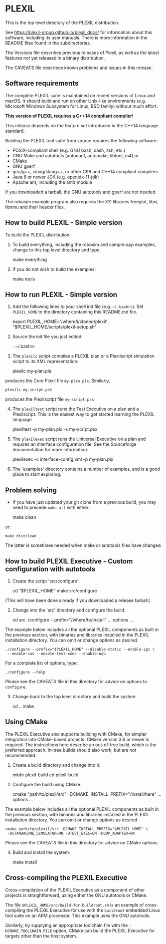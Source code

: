# PLEXIL

This is the top level directory of the PLEXIL distribution.

See https://plexil-group.github.io/plexil_docs/ for information about
this software, including its user manuals.  There is more information
in the README files found in the subdirectories.

The Versions file describes previous releases of Plexil, as well as
the latest features not yet released in a binary distribution.

The CAVEATS file describes known problems and issues in this release.

## Software requirements

The complete PLEXIL suite is maintained on recent versions of Linux
and macOS.  It should build and run on other Unix-like environments
(e.g. Microsoft Windows Subsystem for Linux, BSD family) without much
effort.

**This version of PLEXIL requires a C++14 compliant compiler!**

This release depends on the feature set introduced in the C++14
language standard.

Building the PLEXIL tool suite from source requires the following
software:

* POSIX-compliant shell (e.g. GNU bash, dash, zsh, etc.)
* GNU Make and autotools (autoconf, automake, libtool, m4) or
* CMake
* GNU gperf
* gcc/g++, clang/clang++, or other C99 and C++14 compliant compilers
* Java 8 or newer JDK (e.g. openjdk-11-jdk)
* Apache ant, including the antlr module

If you downloaded a tarball, the GNU autotools and gperf are not
needed.

The robosim example program also requires the X11 libraries freeglut,
libxi, libxmu and their header files.

## How to build PLEXIL - Simple version

To build the PLEXIL distribution:

1. To build everything, including the robosim and sample-app examples,
change to this top level directory and type:

    make everything

2. If you do not wish to build the examples:

    make tools

## How to run PLEXIL - Simple version

1. Add the following lines to your shell init file (e.g. `~/.bashrc`).
Set `PLEXIL_HOME` to the directory containing this README.md file.

   export PLEXIL_HOME='/where/i/cloned/plexil'
   . "$PLEXIL_HOME/scripts/plexil-setup.sh"

2. Source the init file you just edited:

    . ~/.bashrc

3. The `plexilc` script compiles a PLEXIL plan or a Plexilscript
simulation script to its XML representation:

    plexilc my-plan.ple

produces the Core Plexil file `my-plan.plx`.  Similarly,

    plexilc my-script.pst

produces the Plexilscript file `my-script.psx`

4. The `plexiltest` script runs the Test Executive on a plan and a
Plexilscript.  This is the easiest way to get started learning the
PLEXIL language.

    plexiltest -p my-plan.plx -s my-script.psx

5. The `plexilexec` script runs the Universal Executive on a plan and
requires an interface configuration file. See the Sourceforge
documentation for more information.

   plexilexec -c interface-config.xml -p my-plan.plx`

6. The 'examples' directory contains a number of examples, and is a
   good place to start exploring.

## Problem solving

* If you have just updated your git clone from a previous build, you may
need to precede `make all` with either:

    make clean

or:

    make distclean

The latter is sometimes needed when make or autotools files have
changed.

## How to build PLEXIL Executive - Custom configuration with autotools

1. Create the script 'src/configure':

    cd "$PLEXIL_HOME"
    make src/configure

(This will have been done already if you downloaded a release tarball.)

2. Change into the 'src' directory and configure the build:

    cd src
    ./configure --prefix="/where/to/install" ... options ...

The example below includes all the optional PLEXIL components as
built in the previous section, with binaries and libraries installed
in the PLEXIL installation directory.  You can omit or change
options as desired.

    ./configure --prefix="$PLEXIL_HOME" --disable-static --enable-ipc \
     --enable-sas --enable-test-exec --enable-udp

For a complete list of options, type:

    ./configure --help

Please see the CAVEATS file in this directory for advice on options
to `configure`.

3. Change back to the top level directory and build the system:

    cd ..
    make

Using CMake
-----------

The PLEXIL Executive also supports building with CMake, for simpler
integration into CMake-based projects.  CMake version 3.6 or newer is
required.  The instructions here describe an out-of-tree build, which
is the preferred approach.  In-tree builds should also work, but are
not recommended.

1. Create a build directory and change into it.

    mkdir plexil-build
    cd plexil-build

2. Configure the build using CMake.

    cmake "path/to/plexil/src" -DCMAKE_INSTALL_PREFIX="/install/here" ... options ...

The example below includes all the optional PLEXIL components as built
in the previous section, with binaries and libraries installed in the
PLEXIL installation directory.  You can omit or change options as
desired.

    cmake path/to/plexil/src -DCMAKE_INSTALL_PREFIX="$PLEXIL_HOME" \
     -DSTANDALONE_SIMULATOR=ON -DTEST_EXEC=ON -DUDP_ADAPTER=ON

Please see the CAVEATS file in this directory for advice on CMake options.

4. Build and install the system:

    make install

## Cross-compiling the PLEXIL Executive

Cross-compilation of the PLEXIL Executive as a component of other
projects is straightforward, using either the GNU autotools or CMake.

The file `$PLEXIL_HOME/src/build-for-buildroot.sh` is an example of
cross-compiling the PLEXIL Executive for use with the `buildroot`
embedded Linux tool suite on an ARM processor.  This example uses the
GNU autotools.

Similarly, by supplying an appropriate toolchain file with the
`-DCMAKE_TOOLCHAIN_FILE` option, CMake can build the PLEXIL Executive
for targets other than the host system.
